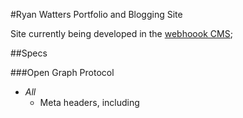 #Ryan Watters Portfolio and Blogging Site

Site currently being developed in the [webhoook CMS](http://www.webhook.com);

##Specs

###Open Graph Protocol

* *All* 
    - Meta headers, including 